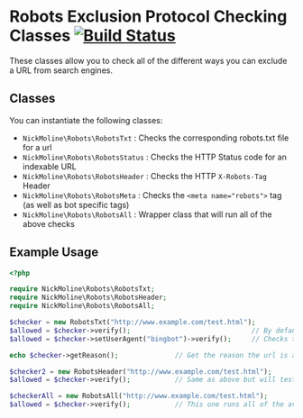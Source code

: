 # Robots Exclusion Protocol Checking Classes [![Build Status](https://travis-ci.org/nickmoline/robots-checker.svg?branch=develop)](https://travis-ci.org/nickmoline/robots-checker)

These classes allow you to check all of the different ways you can exclude a URL from search engines.

## Classes

You can instantiate the following classes:

* `NickMoline\Robots\RobotsTxt` : Checks the corresponding robots.txt file for a url
* `NickMoline\Robots\RobotsStatus` : Checks the HTTP Status code for an indexable URL
* `NickMoline\Robots\RobotsHeader` : Checks the HTTP `X-Robots-Tag` Header
* `NickMoline\Robots\RobotsMeta` : Checks the `<meta name="robots">` tag (as well as bot specific tags)
* `NickMoline\Robots\RobotsAll` : Wrapper class that will run all of the above checks

## Example Usage

```php
<?php

require NickMoline\Robots\RobotsTxt;
require NickMoline\Robots\RobotsHeader;
require NickMoline\Robots\RobotsAll;

$checker = new RobotsTxt("http://www.example.com/test.html");
$allowed = $checker->verify();                              // By default it checks Googlebot
$allowed = $checker->setUserAgent("bingbot")->verify();     // Checks to see if blocked for bingbot by robots.txt file

echo $checker->getReason();              // Get the reason the url is allowed or denied

$checker2 = new RobotsHeader("http://www.example.com/test.html");
$allowed = $checker->verify();           // Same as above but will test the X-Robots-Tag HTTP headers

$checkerAll = new RobotsAll("http://www.example.com/test.html");
$allowed = $checker->verify();           // This one runs all of the available tests
```
